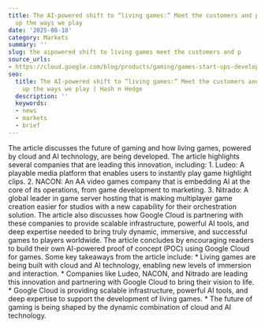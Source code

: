 ```yaml
---
title: The AI-powered shift to “living games:” Meet the customers and partners leveling
  up the ways we play
date: '2025-08-18'
category: Markets
summary: ''
slug: the aipowered shift to living games meet the customers and p
source_urls:
- https://cloud.google.com/blog/products/gaming/games-start-ups-developers-partners-innovating-with-gen-ai/
seo:
  title: The AI-powered shift to “living games:” Meet the customers and partners leveling
    up the ways we play | Hash n Hedge
  description: ''
  keywords:
  - news
  - markets
  - brief
---
```


The article discusses the future of gaming and how living games, powered by cloud and AI technology, are being developed. The article highlights several companies that are leading this innovation, including:  1. Ludeo: A playable media platform that enables users to instantly play game highlight clips. 2. NACON: An AA video games company that is embedding AI at the core of its operations, from game development to marketing. 3. Nitrado: A global leader in game server hosting that is making multiplayer game creation easier for studios with a new capability for their orchestration solution.  The article also discusses how Google Cloud is partnering with these companies to provide scalable infrastructure, powerful AI tools, and deep expertise needed to bring truly dynamic, immersive, and successful games to players worldwide. The article concludes by encouraging readers to build their own AI-powered proof of concept (POC) using Google Cloud for games.  Some key takeaways from the article include:  * Living games are being built with cloud and AI technology, enabling new levels of immersion and interaction. * Companies like Ludeo, NACON, and Nitrado are leading this innovation and partnering with Google Cloud to bring their vision to life. * Google Cloud is providing scalable infrastructure, powerful AI tools, and deep expertise to support the development of living games. * The future of gaming is being shaped by the dynamic combination of cloud and AI technology. 
